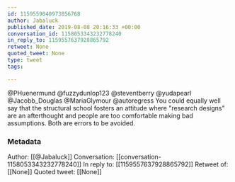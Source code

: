 ```yaml
---
id: 1159559040973856768
author: Jabaluck
published_date: 2019-08-08 20:16:33 +00:00
conversation_id: 1158053343232778240
in_reply_to: 1159557637928865792
retweet: None
quoted_tweet: None
type: tweet
tags:

---
```


@PHuenermund @fuzzydunlop123 @steventberry @yudapearl @Jacobb_Douglas @MariaGlymour @autoregress You could equally well say that the structural school fosters an attitude where "research designs" are an afterthought and people are too comfortable making bad assumptions. Both are errors to be avoided.

### Metadata

Author: [[@Jabaluck]]
Conversation: [[conversation-1158053343232778240]]
In reply to: [[1159557637928865792]]
Retweet of: [[None]]
Quoted tweet: [[None]]
